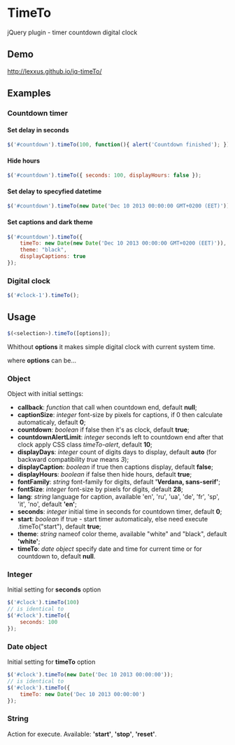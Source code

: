 TimeTo
=========

jQuery plugin - timer countdown digital clock

## Demo
http://lexxus.github.io/jq-timeTo/

## Examples

### Countdown timer

#### Set delay in seconds

```javascript
$('#countdown').timeTo(100, function(){ alert('Countdown finished'); });
```

#### Hide hours

```javascript
$('#countdown').timeTo({ seconds: 100, displayHours: false });
```

#### Set delay to specyfied datetime

```javascript
$('#countdown').timeTo(new Date('Dec 10 2013 00:00:00 GMT+0200 (EET)'));
```

#### Set captions and dark theme

```javascript
$('#countdown').timeTo({
    timeTo: new Date(new Date('Dec 10 2013 00:00:00 GMT+0200 (EET)')),
    theme: "black",
    displayCaptions: true
});
```

### Digital clock

```javascript
$('#clock-1').timeTo();
```

## Usage

```javascript
$(<selection>).timeTo([options]);
```
Whithout **options** it makes simple digital clock with current system time.

where **options** can be...

### Object
Object with initial settings:

* **callback**:   *function* that call when countdown end, default **null**;
* **captionSize**: *integer* font-size by pixels for captions, if 0 then calculate automaticaly, default **0**;
* **countdown**:  *boolean* if false then it's as clock, default **true**;
* **countdownAlertLimit**: *integer* seconds left to countdown end after that clock apply CSS class *timeTo-alert*, default **10**;
* **displayDays**: *integer* count of digits days to display, default **auto** (for backward compatibility *true* means *3*);
* **displayCaption**: *boolean* if true then captions display, default **false**;
* **displayHours**: *boolean* if false then hide hours, default **true**;
* **fontFamily**: *string* font-family for digits, default **'Verdana, sans-serif'**;
* **fontSize**: *integer* font-size by pixels for digits, default **28**;
* **lang**: *string* language for caption, available 'en', 'ru', 'ua', 'de', 'fr', 'sp', 'it', 'no', default **'en'**;
* **seconds**: *integer* initial time in seconds for countdown timer, default **0**;
* **start**: *boolean* if true - start timer automaticaly, else need execute .timeTo("start"), default **true**;
* **theme**: *string* nameof color theme, available "white" and "black", default **'white'**;
* **timeTo**: *date object* specify date and time for current time or for countdown to, default **null**.

### Integer
Initial setting for **seconds** option
```javascript
$('#clock').timeTo(100)
// is identical to
$('#clock').timeTo({
    seconds: 100
});
```

### Date object
Initial setting for **timeTo** option
```javascript
$('#clock').timeTo(new Date('Dec 10 2013 00:00:00'));
// is identical to
$('#clock').timeTo({
    timeTo: new Date('Dec 10 2013 00:00:00')
});
```

### String
Action for execute. Available: **'start'**, **'stop'**, **'reset'**.

